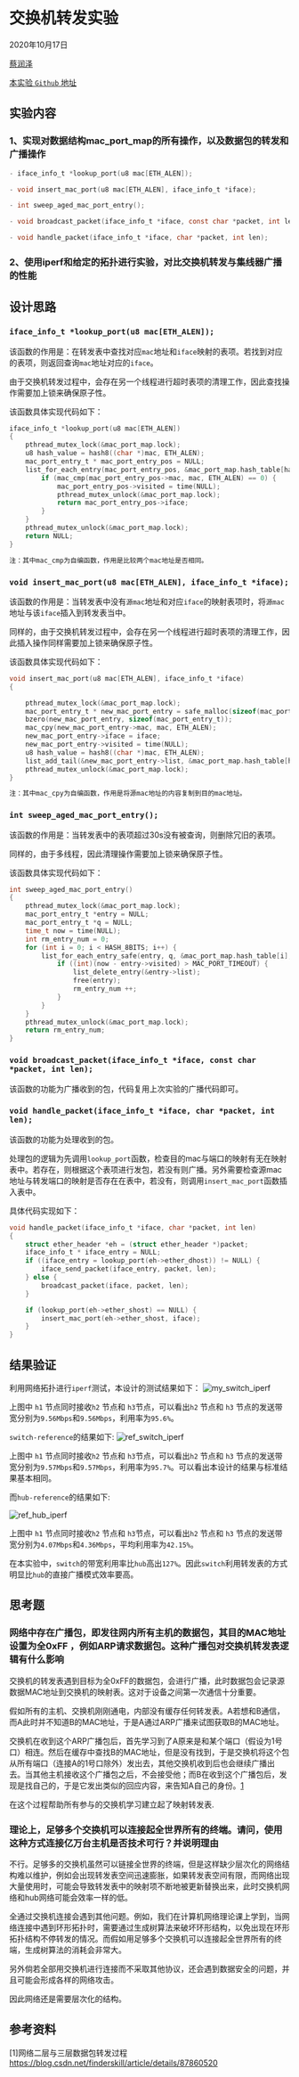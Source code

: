 # 交换机转发实验

2020年10月17日

[蔡润泽](https://github.com/RenzoTsai)

[本实验 `Github` 地址](https://github.com/RenzoTsai/UCAS-Computer-Network/tree/master/EXP05-Switch_Net)

## 实验内容

### 1、实现对数据结构mac_port_map的所有操作，以及数据包的转发和广播操作

```c 
- iface_info_t *lookup_port(u8 mac[ETH_ALEN]);

- void insert_mac_port(u8 mac[ETH_ALEN], iface_info_t *iface);

- int sweep_aged_mac_port_entry();

- void broadcast_packet(iface_info_t *iface, const char *packet, int len);

- void handle_packet(iface_info_t *iface, char *packet, int len);
```

### 2、使用iperf和给定的拓扑进行实验，对比交换机转发与集线器广播的性能

## 设计思路

### `iface_info_t *lookup_port(u8 mac[ETH_ALEN]);`

该函数的作用是：在转发表中查找对应`mac`地址和`iface`映射的表项。若找到对应的表项，则返回查询`mac`地址对应的`iface`。

由于交换机转发过程中，会存在另一个线程进行超时表项的清理工作，因此查找操作需要加上锁来确保原子性。

该函数具体实现代码如下：

```c
iface_info_t *lookup_port(u8 mac[ETH_ALEN])
{
    pthread_mutex_lock(&mac_port_map.lock);
    u8 hash_value = hash8((char *)mac, ETH_ALEN);
    mac_port_entry_t * mac_port_entry_pos = NULL;
    list_for_each_entry(mac_port_entry_pos, &mac_port_map.hash_table[hash_value], list) {
        if (mac_cmp(mac_port_entry_pos->mac, mac, ETH_ALEN) == 0) {
            mac_port_entry_pos->visited = time(NULL);
            pthread_mutex_unlock(&mac_port_map.lock);
            return mac_port_entry_pos->iface;
        }
    }
    pthread_mutex_unlock(&mac_port_map.lock);
    return NULL;
}

注：其中mac_cmp为自编函数，作用是比较两个mac地址是否相同。
```

### `void insert_mac_port(u8 mac[ETH_ALEN], iface_info_t *iface);`

该函数的作用是：当转发表中没有`源mac`地址和对应`iface`的映射表项时，将`源mac`地址与该`iface`插入到转发表当中。

同样的，由于交换机转发过程中，会存在另一个线程进行超时表项的清理工作，因此插入操作同样需要加上锁来确保原子性。

该函数具体实现代码如下：

```c
void insert_mac_port(u8 mac[ETH_ALEN], iface_info_t *iface)
{

    pthread_mutex_lock(&mac_port_map.lock);
    mac_port_entry_t * new_mac_port_entry = safe_malloc(sizeof(mac_port_entry_t));
    bzero(new_mac_port_entry, sizeof(mac_port_entry_t));
    mac_cpy(new_mac_port_entry->mac, mac, ETH_ALEN);
    new_mac_port_entry->iface = iface;
    new_mac_port_entry->visited = time(NULL);
    u8 hash_value = hash8((char *)mac, ETH_ALEN);
    list_add_tail(&new_mac_port_entry->list, &mac_port_map.hash_table[hash_value]);
    pthread_mutex_unlock(&mac_port_map.lock);
}

注：其中mac_cpy为自编函数，作用是将源mac地址的内容复制到目的mac地址。
```

### `int sweep_aged_mac_port_entry();`

该函数的作用是：当转发表中的表项超过30s没有被查询，则删除冗旧的表项。

同样的，由于多线程，因此清理操作需要加上锁来确保原子性。

该函数具体实现代码如下：

```c
int sweep_aged_mac_port_entry()
{
    pthread_mutex_lock(&mac_port_map.lock);	
    mac_port_entry_t *entry = NULL;
    mac_port_entry_t *q = NULL;
    time_t now = time(NULL);
    int rm_entry_num = 0;
    for (int i = 0; i < HASH_8BITS; i++) {
        list_for_each_entry_safe(entry, q, &mac_port_map.hash_table[i], list) {
            if ((int)(now - entry->visited) > MAC_PORT_TIMEOUT) {
                list_delete_entry(&entry->list);
                free(entry);
                rm_entry_num ++;
            }
        }
    }
    pthread_mutex_unlock(&mac_port_map.lock);
    return rm_entry_num;
}
```

### `void broadcast_packet(iface_info_t *iface, const char *packet, int len);`

该函数的功能为广播收到的包，代码复用上次实验的广播代码即可。

### `void handle_packet(iface_info_t *iface, char *packet, int len);`

该函数的功能为处理收到的包。

处理包的逻辑为先调用`lookup_port`函数，检查目的mac与端口的映射有无在映射表中。若存在，则根据这个表项进行发包，若没有则广播。另外需要检查源mac地址与转发端口的映射是否存在在表中，若没有，则调用`insert_mac_port`函数插入表中。

具体代码实现如下：

```c
void handle_packet(iface_info_t *iface, char *packet, int len)
{
    struct ether_header *eh = (struct ether_header *)packet;
    iface_info_t * iface_entry = NULL; 
    if ((iface_entry = lookup_port(eh->ether_dhost)) != NULL) {
        iface_send_packet(iface_entry, packet, len);
    } else {
        broadcast_packet(iface, packet, len);
    }

    if (lookup_port(eh->ether_shost) == NULL) {
        insert_mac_port(eh->ether_shost, iface);
    }
}
```

## 结果验证

利用网络拓扑进行`iperf`测试，本设计的测试结果如下：
![my_switch_iperf](/EXP05-Switch_Net/assets/my_switch_iperf.jpg)

上图中 `h1` 节点同时接收`h2` 节点和 `h3`节点，可以看出`h2` 节点和 `h3` 节点的发送带宽分别为`9.56Mbps`和`9.56Mbps`，利用率为`95.6%`。

`switch-reference`的结果如下:
![ref_switch_iperf](/EXP05-Switch_Net/assets/ref_switch_iperf.jpg)

上图中 `h1` 节点同时接收`h2` 节点和 `h3`节点，可以看出`h2` 节点和 `h3` 节点的发送带宽分别为`9.57Mbps`和`9.57Mbps`，利用率为`95.7%`。可以看出本设计的结果与标准结果基本相同。

而`hub-reference`的结果如下:

![ref_hub_iperf](/EXP05-Switch_Net/assets/ref_hub_iperf.jpg)

上图中 `h1` 节点同时接收`h2` 节点和 `h3`节点，可以看出`h2` 节点和 `h3` 节点的发送带宽分别为`4.07Mbps`和`4.36Mbps`，平均利用率为`42.15%`。

在本实验中，`switch`的带宽利用率比`hub`高出`127%`。因此`switch`利用转发表的方式明显比`hub`的直接广播模式效率要高。

## 思考题

### 网络中存在广播包，即发往网内所有主机的数据包，其目的MAC地址设置为全0xFF ，例如ARP请求数据包。这种广播包对交换机转发表逻辑有什么影响

交换机的转发表遇到目标为全0xFF的数据包，会进行广播，此时数据包会记录源数据MAC地址到交换机的映射表。这对于设备之间第一次通信十分重要。

假如所有的主机、交换机刚刚通电，内部没有缓存任何转发表。A若想和B通信，而A此时并不知道B的MAC地址，于是A通过ARP广播来试图获取B的MAC地址。

交换机在收到这个ARP广播包后，首先学习到了A原来是和某个端口（假设为1号口）相连。然后在缓存中查找B的MAC地址，但是没有找到，于是交换机将这个包从所有端口（连接A的1号口除外）发出去，其他交换机收到后也会继续广播出去。当其他主机接收这个广播包之后，不会接受他；而B在收到这个广播包后，发现是找自己的，于是它发出类似的回应内容，来告知A自己的身份。[1](#1)

在这个过程帮助所有参与的交换机学习建立起了映射转发表.

### 理论上，足够多个交换机可以连接起全世界所有的终端。请问，使用这种方式连接亿万台主机是否技术可行？并说明理由

不行。足够多的交换机虽然可以链接全世界的终端，但是这样缺少层次化的网络结构难以维护，例如会出现转发表空间迅速膨胀，如果转发表空间有限，而网络出现大量使用时，可能会导致转发表中的映射项不断地被更新替换出来，此时交换机网络和hub网络可能会效率一样的低。

全通过交换机连接会遇到其他问题。例如，我们在计算机网络理论课上学到，当网络连接中遇到环形拓扑时，需要通过生成树算法来破坏环形结构，以免出现在环形拓扑结构不停转发的情况。而假如用足够多个交换机可以连接起全世界所有的终端，生成树算法的消耗会非常大。

另外倘若全部用交换机进行连接而不采取其他协议，还会遇到数据安全的问题，并且可能会形成各样的网络攻击。

因此网络还是需要层次化的结构。

## 参考资料
[1]网络二层与三层数据包转发过程 https://blog.csdn.net/finderskill/article/details/87860520 <div id = '1'></div>
